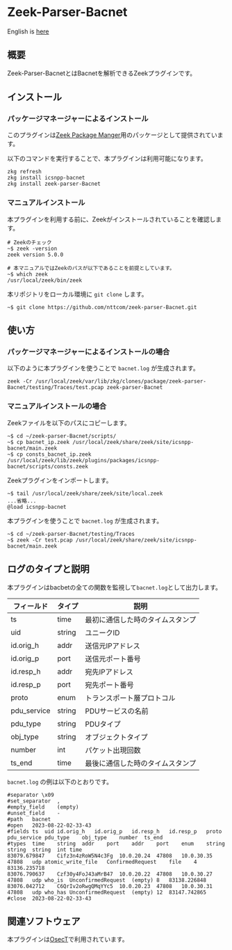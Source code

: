 # Zeek-Parser-Bacnet

English is [here](https://github.com/nttcom/zeek-parser-Bacnet/blob/main/README_en.md)

## 概要

Zeek-Parser-BacnetとはBacnetを解析できるZeekプラグインです。

## インストール

### パッケージマネージャーによるインストール

このプラグインは[Zeek Package Manger](https://docs.zeek.org/projects/package-manager/en/stable/index.html)用のパッケージとして提供されています。

以下のコマンドを実行することで、本プラグインは利用可能になります。

```
zkg refresh
zkg install icsnpp-bacnet
zkg install zeek-parser-Bacnet
```

### マニュアルインストール

本プラグインを利用する前に、Zeekがインストールされていることを確認します。
```
# Zeekのチェック
~$ zeek -version
zeek version 5.0.0

# 本マニュアルではZeekのパスが以下であることを前提としています。
~$ which zeek
/usr/local/zeek/bin/zeek
```

本リポジトリをローカル環境に `git clone` します。
```
~$ git clone https://github.com/nttcom/zeek-parser-Bacnet.git
```

## 使い方

### パッケージマネージャーによるインストールの場合

以下のように本プラグインを使うことで `bacnet.log` が生成されます。

```
zeek -Cr /usr/local/zeek/var/lib/zkg/clones/package/zeek-parser-Bacnet/testing/Traces/test.pcap zeek-parser-Bacnet
```

### マニュアルインストールの場合

Zeekファイルを以下のパスにコピーします。
```
~$ cd ~/zeek-parser-Bacnet/scripts/
~$ cp bacnet_ip.zeek /usr/local/zeek/share/zeek/site/icsnpp-bacnet/main.zeek
~$ cp consts_bacnet_ip.zeek /usr/local/zeek/lib/zeek/plugins/packages/icsnpp-bacnet/scripts/consts.zeek
```

Zeekプラグインをインポートします。
```
~$ tail /usr/local/zeek/share/zeek/site/local.zeek
...省略...
@load icsnpp-bacnet
```

本プラグインを使うことで `bacnet.log` が生成されます。
```
~$ cd ~/zeek-parser-Bacnet/testing/Traces
~$ zeek -Cr test.pcap /usr/local/zeek/share/zeek/site/icsnpp-bacnet/main.zeek
```

## ログのタイプと説明
本プラグインはbacbetの全ての関数を監視して`bacnet.log`として出力します。

| フィールド | タイプ | 説明 |
| --- | --- | --- |
| ts | time | 最初に通信した時のタイムスタンプ |
| uid | string | ユニークID |
| id.orig_h | addr | 送信元IPアドレス |
| id.orig_p | port | 送信元ポート番号 |
| id.resp_h | addr | 宛先IPアドレス |
| id.resp_p | port | 宛先ポート番号 |
| proto | enum | トランスポート層プロトコル |
| pdu_service | string | PDUサービスの名前 |
| pdu_type | string | PDUタイプ |
| obj_type | string | オブジェクトタイプ  |
| number | int | パケット出現回数 |
| ts_end | time | 最後に通信した時のタイムスタンプ |

`bacnet.log` の例は以下のとおりです。
```
#separator \x09
#set_separator	,
#empty_field	(empty)
#unset_field	-
#path	bacnet
#open	2023-08-22-02-33-43
#fields	ts	uid	id.orig_h	id.orig_p	id.resp_h	id.resp_p	proto	pdu_service	pdu_type	obj_type	number	ts_end
#types	time	string	addr	port	addr	port	enum	string	string	string	int	time
83079.679847	Cifz3n4zRoW5N4c3Fg	10.0.20.24	47808	10.0.30.35	47808	udp	atomic_write_file	ConfirmedRequest	file	4	83136.235718
83076.790637	Czf30y4FoJ43aMrB47	10.0.20.22	47808	10.0.30.27	47808	udp	who_is	UnconfirmedRequest	(empty)	8	83138.226848
83076.042712	C6QrIv2oRwgQMqYYc5	10.0.20.23	47808	10.0.30.31	47808	udp	who_has	UnconfirmedRequest	(empty)	12	83147.742865
#close	2023-08-22-02-33-43
```

## 関連ソフトウェア

本プラグインは[OsecT](https://github.com/nttcom/OsecT)で利用されています。
